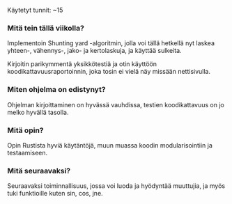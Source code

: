 Käytetyt tunnit: ~15

### Mitä tein tällä viikolla?

Implementoin Shunting yard -algoritmin, jolla voi tällä hetkellä nyt laskea yhteen-, vähennys-, jako- ja kertolaskuja, ja käyttää sulkeita.

Kirjoitin parikymmentä yksikkötestiä ja otin käyttöön koodikattavuusraportoinnin, joka tosin ei vielä näy missään nettisivulla.

### Miten ohjelma on edistynyt?

Ohjelman kirjoittaminen on hyvässä vauhdissa, testien koodikattavuus on jo melko hyvällä tasolla.

### Mitä opin?

Opin Rustista hyviä käytäntöjä, muun muassa koodin modularisointiin ja testaamiseen.

### Mitä seuraavaksi?

Seuraavaksi toiminnallisuus, jossa voi luoda ja hyödyntää muuttujia, ja myös tuki funktioille kuten sin, cos, jne.

